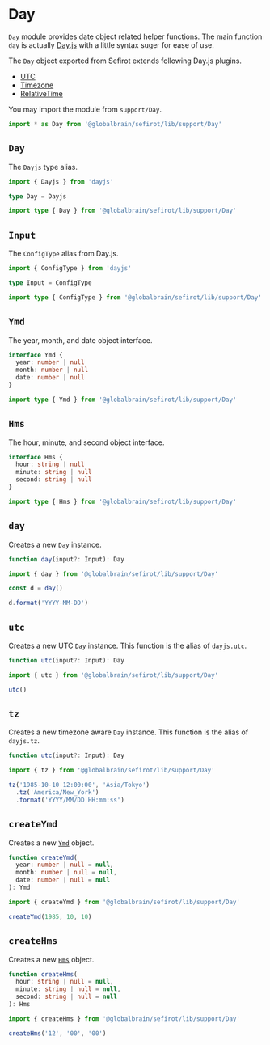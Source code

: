 # Day

`Day` module provides date object related helper functions. The main function `day` is actually [Day.js](https://day.js.org/) with a little syntax suger for ease of use.

The `Day` object exported from Sefirot extends following Day.js plugins.

- [UTC](https://day.js.org/docs/en/plugin/utc)
- [Timezone](https://day.js.org/docs/en/plugin/timezone)
- [RelativeTime](https://day.js.org/docs/en/plugin/relative-time)

You may import the module from `support/Day`.

```ts
import * as Day from '@globalbrain/sefirot/lib/support/Day'
```

## `Day`

The `Dayjs` type alias.

```ts
import { Dayjs } from 'dayjs'

type Day = Dayjs
```

```ts
import type { Day } from '@globalbrain/sefirot/lib/support/Day'
```

## `Input`

The `ConfigType` alias from Day.js.

```ts
import { ConfigType } from 'dayjs'

type Input = ConfigType
```

```ts
import type { ConfigType } from '@globalbrain/sefirot/lib/support/Day'
```

## `Ymd`

The year, month, and date object interface.

```ts
interface Ymd {
  year: number | null
  month: number | null
  date: number | null
}
```

```ts
import type { Ymd } from '@globalbrain/sefirot/lib/support/Day'
```

## `Hms`

The hour, minute, and second object interface.

```ts
interface Hms {
  hour: string | null
  minute: string | null
  second: string | null
}
```

```ts
import type { Hms } from '@globalbrain/sefirot/lib/support/Day'
```

## `day`

Creates a new `Day` instance.

```ts
function day(input?: Input): Day
```

```ts
import { day } from '@globalbrain/sefirot/lib/support/Day'

const d = day()

d.format('YYYY-MM-DD')
```

## `utc`

Creates a new UTC `Day` instance. This function is the alias of `dayjs.utc`.

```ts
function utc(input?: Input): Day
```

```ts
import { utc } from '@globalbrain/sefirot/lib/support/Day'

utc()
```

## `tz`

Creates a new timezone aware `Day` instance. This function is the alias of `dayjs.tz`.

```ts
function utc(input?: Input): Day
```

```ts
import { tz } from '@globalbrain/sefirot/lib/support/Day'

tz('1985-10-10 12:00:00', 'Asia/Tokyo')
  .tz('America/New_York')
  .format('YYYY/MM/DD HH:mm:ss')
```

## `createYmd`

Creates a new [`Ymd`](#ymd) object.

```ts
function createYmd(
  year: number | null = null,
  month: number | null = null,
  date: number | null = null
): Ymd
```

```ts
import { createYmd } from '@globalbrain/sefirot/lib/support/Day'

createYmd(1985, 10, 10)
```

## `createHms`

Creates a new [`Hms`](#hms) object.

```ts
function createHms(
  hour: string | null = null,
  minute: string | null = null,
  second: string | null = null
): Hms
```

```ts
import { createHms } from '@globalbrain/sefirot/lib/support/Day'

createHms('12', '00', '00')
```
